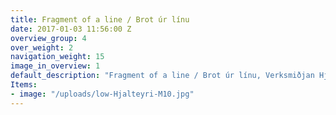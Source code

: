 ```yaml
---
title: Fragment of a line / Brot úr línu
date: 2017-01-03 11:56:00 Z
overview_group: 4
over_weight: 2
navigation_weight: 15
image_in_overview: 1
default_description: "Fragment of a line / Brot úr línu, Verksmiðjan Hjalteyri  \nInstallation view  \nWith support by Iaspis - The Swedish Art Grants Committee's International program for Visual Artists  \n2018"
Items:
- image: "/uploads/low-Hjalteyri-M10.jpg"
---
```

